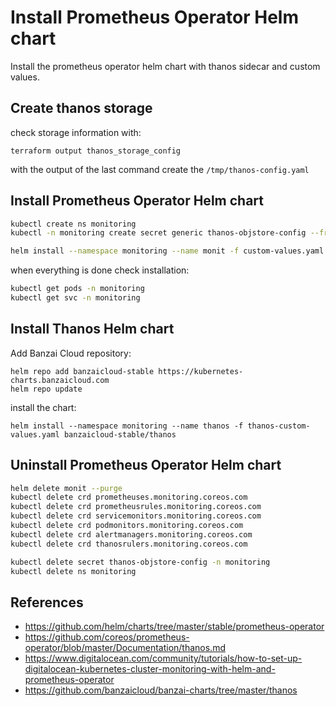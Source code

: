 # Install Prometheus Operator Helm chart

Install the prometheus operator helm chart with thanos sidecar and custom
values.

## Create thanos storage

check storage information with:

```hcl
terraform output thanos_storage_config
```

with the output of the last command create the ```/tmp/thanos-config.yaml```

## Install Prometheus Operator Helm chart

```bash
kubectl create ns monitoring
kubectl -n monitoring create secret generic thanos-objstore-config --from-file=object-store.yaml=/tmp/thanos-config.yaml

helm install --namespace monitoring --name monit -f custom-values.yaml stable/prometheus-operator
```

when everything is done check installation:

```bash
kubectl get pods -n monitoring
kubectl get svc -n monitoring
```

## Install Thanos Helm chart

Add Banzai Cloud repository:

```
helm repo add banzaicloud-stable https://kubernetes-charts.banzaicloud.com
helm repo update
```

install the chart:

```
helm install --namespace monitoring --name thanos -f thanos-custom-values.yaml banzaicloud-stable/thanos
```

## Uninstall Prometheus Operator Helm chart

```bash
helm delete monit --purge
kubectl delete crd prometheuses.monitoring.coreos.com
kubectl delete crd prometheusrules.monitoring.coreos.com
kubectl delete crd servicemonitors.monitoring.coreos.com
kubectl delete crd podmonitors.monitoring.coreos.com
kubectl delete crd alertmanagers.monitoring.coreos.com
kubectl delete crd thanosrulers.monitoring.coreos.com

kubectl delete secret thanos-objstore-config -n monitoring
kubectl delete ns monitoring
```

## References

- https://github.com/helm/charts/tree/master/stable/prometheus-operator
- https://github.com/coreos/prometheus-operator/blob/master/Documentation/thanos.md
- https://www.digitalocean.com/community/tutorials/how-to-set-up-digitalocean-kubernetes-cluster-monitoring-with-helm-and-prometheus-operator
- https://github.com/banzaicloud/banzai-charts/tree/master/thanos
